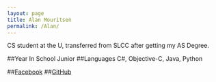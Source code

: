 ```yaml
---
layout: page
title: Alan Mouritsen
permalink: /Alan/
---
```


CS student at the U, transferred from SLCC after getting my AS Degree.

##Year In School
Junior
##Languages
C#, Objective-C, Java, Python

##[Facebook](https://www.facebook.com/amouritsen)
##[GitHub](https://github.com/amouritsen)
